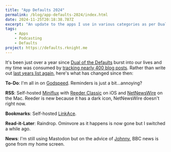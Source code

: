 ```yaml
---
title: "App Defaults 2024"
permalink: /blog/app-defaults-2024/index.html
date: 2024-11-25T20:18:38.787Z
excerpt: "An update to the apps I use in various categories as per Dual of the Defaults 097"
tags:
    - Apps
    - Podcasting
    - Defaults
project: https://defaults.rknight.me
---
```


It's been just over a year since [Dual of the Defaults](https://listen.hemisphericviews.com/097) burst into our lives and my time was consumed by [tracking nearly 400 blog posts](https://defaults.rknight.me). Rather than write out [last years list again](https://rknight.me/blog/app-defaults/), here's what has changed since then:

**To-Do**: I'm all in on [Godspeed](https://godspeedapp.com/a/RKNIGHT25). Reminders is just a bit...annoying?

**RSS**: Self-hosted [Miniflux](https://rknight.me/blog/using-miniflux-with-reeder-and-netnewswire/) with [Reeder Classic](https://reederapp.com/classic/) on iOS and [NetNewsWire](https://netnewswire.com) on the Mac. Reeder is new because it has a dark icon, NetNewsWire doesn't right now.

**Bookmarks**: Self-hosted [LinkAce](https://links.rknight.me/dashboard).

**Read-it-Later**: Raindrop. Ominvore as it happens is now gone but I switched a while ago.

**News**: I'm still using Mastodon but on the advice of [Johnny](https://johnnydecimal.com), BBC news is gone from my home screen.